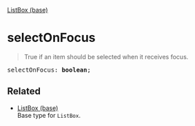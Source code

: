 [ListBox (base)](ListBox_base.md)

# selectOnFocus

> True if an item should be selected when it receives focus.

<pre class="docgen_signature">selectOnFocus: <b>boolean</b>;</pre>

## Related

- [<!--{ref:type}-->ListBox (base)](ListBox_base.md) \
    Base type for `ListBox`.

